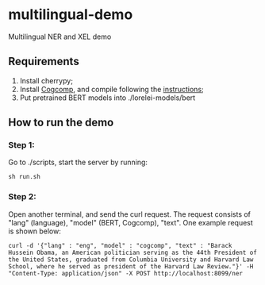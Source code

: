 # multilingual-demo
Multilingual NER and XEL demo
## Requirements
1. Install cherrypy;
2. Install [Cogcomp](https://github.com/CogComp/cogcomp-nlp), and compile following the [instructions](https://github.com/CogComp/cogcomp-nlp/blob/master/ner/README.md);
3. Put pretrained BERT models into ./lorelei-models/bert


## How to run the demo
### Step 1:
Go to ./scripts, start the server by running:
```
sh run.sh
```
### Step 2:
Open another terminal, and send the curl request. The request consists of "lang" (language), "model" (BERT, Cogcomp), "text". One example request is shown below:
```
curl -d '{"lang" : "eng", "model" : "cogcomp", "text" : "Barack Hussein Obama, an American politician serving as the 44th President of the United States, graduated from Columbia University and Harvard Law School, where he served as president of the Harvard Law Review."}' -H "Content-Type: application/json" -X POST http://localhost:8099/ner
```


